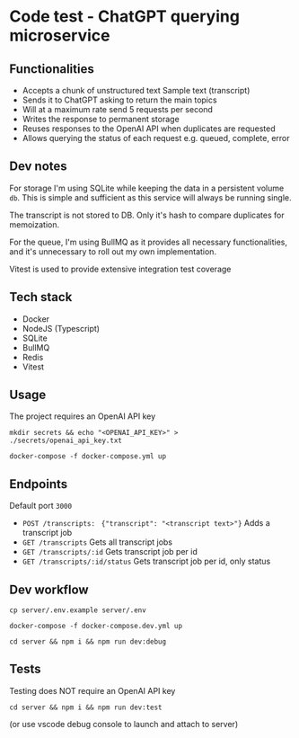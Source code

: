 # Code test - ChatGPT querying microservice

## Functionalities

- Accepts a chunk of unstructured text Sample text (transcript)
- Sends it to ChatGPT asking to return the main topics
- Will at a maximum rate send 5 requests per second
- Writes the response to permanent storage
- Reuses responses to the OpenAI API when duplicates are requested
- Allows querying the status of each request e.g. queued, complete, error

## Dev notes

For storage I'm using SQLite while keeping the data in a persistent volume `db`.
This is simple and sufficient as this service will always be running single.

The transcript is not stored to DB. Only it's hash to compare duplicates for memoization.

For the queue, I'm using BullMQ as it provides all necessary functionalities, and it's unnecessary to roll out my own implementation.

Vitest is used to provide extensive integration test coverage

## Tech stack

- Docker
- NodeJS (Typescript)
- SQLite
- BullMQ
- Redis
- Vitest

## Usage

The project requires an OpenAI API key

`mkdir secrets && echo "<OPENAI_API_KEY>" > ./secrets/openai_api_key.txt `

`docker-compose -f docker-compose.yml up`

## Endpoints

Default port `3000`

- `POST /transcripts: ` `{"transcript": "<transcript text>"}` Adds a transcript job
- `GET /transcripts` Gets all transcript jobs
- `GET /transcripts/:id` Gets transcript job per id
- `GET /transcripts/:id/status` Gets transcript job per id, only status

## Dev workflow

`cp server/.env.example server/.env`

`docker-compose -f docker-compose.dev.yml up`

`cd server && npm i && npm run dev:debug`

## Tests

Testing does NOT require an OpenAI API key

`cd server && npm i && npm run dev:test`

(or use vscode debug console to launch and attach to server)
